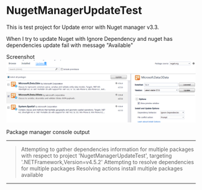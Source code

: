 # NugetManagerUpdateTest

This is test project for Update error with Nuget manager v3.3.

When I try to update Nuget with Ignore Dependency and nuget has dependencies update fail with message "Available"

Screenshot
![Screenshot with update setting](./UpdateScreenShot.png)

Package manager console output
***
>Attempting to gather dependencies information for multiple packages with respect to project 'NugetManagerUpdateTest', targeting '.NETFramework,Version=v4.5.2'
>Attempting to resolve dependencies for multiple packages
>Resolving actions install multiple packages
>available
***